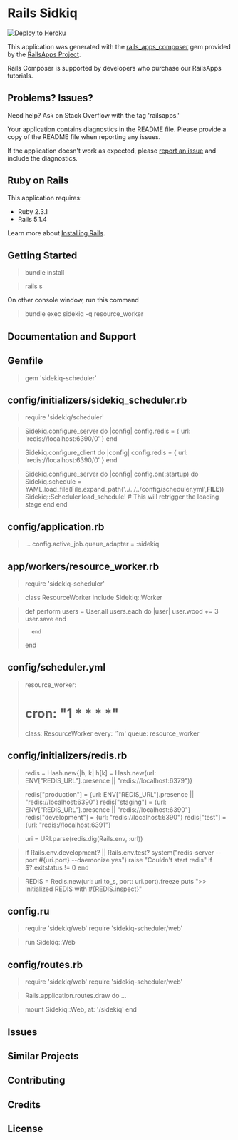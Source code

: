 Rails Sidkiq
================

[![Deploy to Heroku](https://www.herokucdn.com/deploy/button.png)](https://heroku.com/deploy)

This application was generated with the [rails_apps_composer](https://github.com/RailsApps/rails_apps_composer) gem
provided by the [RailsApps Project](http://railsapps.github.io/).

Rails Composer is supported by developers who purchase our RailsApps tutorials.

Problems? Issues?
-----------

Need help? Ask on Stack Overflow with the tag 'railsapps.'

Your application contains diagnostics in the README file. Please provide a copy of the README file when reporting any issues.

If the application doesn't work as expected, please [report an issue](https://github.com/RailsApps/rails_apps_composer/issues)
and include the diagnostics.

Ruby on Rails
-------------

This application requires:

- Ruby 2.3.1
- Rails 5.1.4

Learn more about [Installing Rails](http://railsapps.github.io/installing-rails.html).

Getting Started
---------------
> bundle install

> rails s

On other console window, run this command

> bundle exec sidekiq -q resource_worker


Documentation and Support
-------------------------

## Gemfile

> gem 'sidekiq-scheduler'


## config/initializers/sidekiq_scheduler.rb

> require 'sidekiq/scheduler'

> Sidekiq.configure_server do |config| 
> 	config.redis = { url: 'redis://localhost:6390/0' } 
> end

> Sidekiq.configure_client do |config| 
> 	config.redis = { url: 'redis://localhost:6390/0' }
> end

> Sidekiq.configure_server do |config|
>   config.on(:startup) do
>     Sidekiq.schedule = YAML.load_file(File.expand_path('../../../config/scheduler.yml',__FILE__))
>     Sidekiq::Scheduler.load_schedule! # This will retrigger the loading stage 
>   end
> end


## config/application.rb

> ...
> config.active_job.queue_adapter = :sidekiq


## app/workers/resource_worker.rb

> require 'sidekiq-scheduler'

> class ResourceWorker
> 	include Sidekiq::Worker

> 	def perform
>   	users = User.all
>   	users.each do |user|
>    		user.wood += 3
>    		user.save
>  		end

>		end
> end


## config/scheduler.yml
> resource_worker:
>  # cron: "1 * * * *"
>  class: ResourceWorker
>  every: '1m'
>  queue: resource_worker


## config/initializers/redis.rb

> redis = Hash.new{|h, k| h[k] = Hash.new(url: ENV["REDIS_URL"].presence || "redis://localhost:6379")}

> redis["production"] = {url: ENV["REDIS_URL"].presence || "redis://localhost:6390"}
> redis["staging"] = {url: ENV["REDIS_URL"].presence || "redis://localhost:6390"}
> redis["development"] = {url: "redis://localhost:6390"}
> redis["test"] = {url: "redis://localhost:6391"}

> uri = URI.parse(redis.dig(Rails.env, :url))

> if Rails.env.development? || Rails.env.test?
>   system("redis-server --port #{uri.port} --daemonize yes")
>   raise "Couldn't start redis" if $?.exitstatus != 0
> end

> REDIS = Redis.new(url: uri.to_s, port: uri.port).freeze
> puts ">> Initialized REDIS with #{REDIS.inspect}"


## config.ru

> require 'sidekiq/web'
> require 'sidekiq-scheduler/web'

> run Sidekiq::Web

## config/routes.rb

> require 'sidekiq/web'
> require 'sidekiq-scheduler/web'

> Rails.application.routes.draw do
> 	...

> 	mount Sidekiq::Web, at: '/sidekiq'
> end


Issues
-------------

Similar Projects
----------------

Contributing
------------

Credits
-------

License
-------
